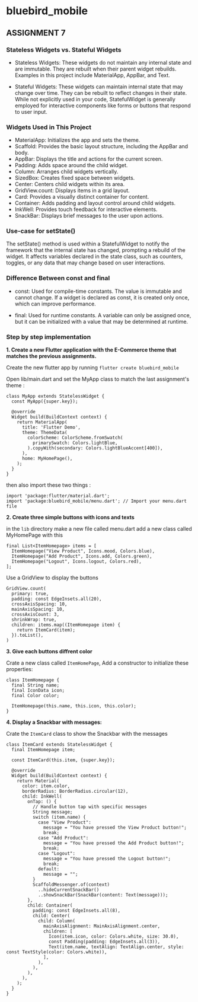 # bluebird_mobile

## ASSIGNMENT 7

### Stateless Widgets vs. Stateful Widgets

- Stateless Widgets: These widgets do not maintain any internal state and are immutable. They are rebuilt when their parent widget rebuilds. Examples in this project include MaterialApp, AppBar, and Text.

- Stateful Widgets: These widgets can maintain internal state that may change over time. They can be rebuilt to reflect changes in their state. While not explicitly used in your code, StatefulWidget is generally employed for interactive components like forms or buttons that respond to user input.

### Widgets Used in This Project

- MaterialApp: Initializes the app and sets the theme.
- Scaffold: Provides the basic layout structure, including the AppBar and body.
- AppBar: Displays the title and actions for the current screen.
- Padding: Adds space around the child widget.
- Column: Arranges child widgets vertically.
- SizedBox: Creates fixed space between widgets.
- Center: Centers child widgets within its area.
- GridView.count: Displays items in a grid layout.
- Card: Provides a visually distinct container for content.
- Container: Adds padding and layout control around child widgets.
- InkWell: Provides touch feedback for interactive elements.
- SnackBar: Displays brief messages to the user upon actions.

### Use-case for setState()

The setState() method is used within a StatefulWidget to notify the framework that the internal state has changed, prompting a rebuild of the widget. It affects variables declared in the state class, such as counters, toggles, or any data that may change based on user interactions.

### Difference Between const and final

- const: Used for compile-time constants. The value is immutable and cannot change. If a widget is declared as const, it is created only once, which can improve performance.

- final: Used for runtime constants. A variable can only be assigned once, but it can be initialized with a value that may be determined at runtime.


### Step by step implementation

**1. Create a new Flutter application with the E-Commerce theme that matches the previous assignments.**

Create the new flutter app by running ```flutter create bluebird_mobile``` 

Open lib/main.dart and set the MyApp class to match the last assignment's theme :

```
class MyApp extends StatelessWidget {
  const MyApp({super.key});
  
  @override
  Widget build(BuildContext context) {
    return MaterialApp(
      title: 'Flutter Demo',
      theme: ThemeData(
        colorScheme: ColorScheme.fromSwatch(
          primarySwatch: Colors.lightBlue,
        ).copyWith(secondary: Colors.lightBlueAccent[400]),
      ),
      home: MyHomePage(),
    );
  }
}
```

then also import these two things :

```
import 'package:flutter/material.dart';
import 'package:bluebird_mobile/menu.dart'; // Import your menu.dart file
```

**2. Create three simple buttons with icons and texts**

in the ```lib``` directory make a new file called menu.dart add a new class called MyHomePage with this

```
final List<ItemHomepage> items = [
  ItemHomepage("View Product", Icons.mood, Colors.blue), 
  ItemHomepage("Add Product", Icons.add, Colors.green), 
  ItemHomepage("Logout", Icons.logout, Colors.red), 
];
```

Use a GridView to display the buttons

```
GridView.count(
  primary: true,
  padding: const EdgeInsets.all(20),
  crossAxisSpacing: 10,
  mainAxisSpacing: 10,
  crossAxisCount: 3,
  shrinkWrap: true,
  children: items.map((ItemHomepage item) {
    return ItemCard(item);
  }).toList(),
)
```
**3. Give each buttons diffrent color**

Crate a new class called ```ItemHomePage```, Add a constructor to initialize these properties:

```
class ItemHomepage {
  final String name;
  final IconData icon;
  final Color color;
  
  ItemHomepage(this.name, this.icon, this.color);
}
```

**4. Display a Snackbar with  messages:**

Crate the ```ItemCard``` class to show the Snackbar with the messages

```
class ItemCard extends StatelessWidget {
  final ItemHomepage item;
  
  const ItemCard(this.item, {super.key});
  
  @override
  Widget build(BuildContext context) {
    return Material(
      color: item.color,
      borderRadius: BorderRadius.circular(12),
      child: InkWell(
        onTap: () {
          // Handle button tap with specific messages
          String message;
          switch (item.name) {
            case "View Product":
              message = "You have pressed the View Product button!";
              break;
            case "Add Product":
              message = "You have pressed the Add Product button!";
              break;
            case "Logout":
              message = "You have pressed the Logout button!";
              break;
            default:
              message = "";
          }
          ScaffoldMessenger.of(context)
            ..hideCurrentSnackBar()
            ..showSnackBar(SnackBar(content: Text(message)));
        },
        child: Container(
          padding: const EdgeInsets.all(8),
          child: Center(
            child: Column(
              mainAxisAlignment: MainAxisAlignment.center,
              children: [
                Icon(item.icon, color: Colors.white, size: 30.0),
                const Padding(padding: EdgeInsets.all(3)),
                Text(item.name, textAlign: TextAlign.center, style: const TextStyle(color: Colors.white)),
              ],
            ),
          ),
        ),
      ),
    );
  }
}
```





